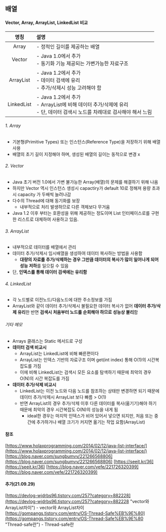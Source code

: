 ## 배열

#### Vector, Array, ArrayList, LinkedList 비교 

|명칭|설명|
|:---:|:---|
|Array|- 정적인 길이를 제공하는 배열|
|Vector|- Java 1.0에서 추가<br/>- 동기화 기능 제공되는 가변가능한 자료구조 |
|ArrayList|- Java 1.2에서 추가<br/>- 데이터 검색에 유리<br/>- 추가/삭제시 성능 고려해야 함 |
|LinkedList|- Java 1.2에서 추가<br/>- ArrayList에 비해 데이터 추가/삭제에 유리<br/>- 단, 데이터 검색시 노드를 차례대로 검사해야 해서 느림|

###### 1. Array 
- 기본형(Primitive Types) 또는 인스턴스(Reference Type)을 저장하기 위해 배열 사용
- 배열의 초기 길이 지정해야 하며, 생성된 배열의 길이는 동적으로 변경 x  

###### 2. Vector 
- Java 초기 버전 1.0에서 가변 불가능한 Array(배열)의 문제를 해결하기 위해 나옴
- 하지만 Vector 역시 인스턴스 생성시 capactiry가 default 10로 정해져 용량 초과시 capacity 가 두배씩 늘려나감 
- 다수의 Thread에 대해 동기화를 보장
  - 내부적으로 처리 발생하므로 다른 객체보다 무거움
- Java 1.2 이후 부터는 호환성을 위해 제공하는 정도이며 List 인터페이스로를 구현한 리스트로 대체하여 사용하고 있음.

###### 3. ArrayList 
- 내부적으로 데이터를 배열에서 관리
- 데이터 추가/삭제시 임시배열을 생성하여 데이터 복사하는 방법을 사용함
  - **대량의 자료를 추가/삭제하는 경우 그만큼 데이터의 복사가 많이 일어나게 되어 성능 저하**를 일으킬 수 있음 
- 단, **인덱스를 통해 데이터 검색에는 유리함**


###### 4. LinkedList
- 각 노드별로 이전노드/다음노드에 대한 주소정보를 가짐 
- ArrayList와 같이 데이터 추가/삭제시 불필요한 데이터 복사가 없어 **데이터 추가/삭제 유리**한 반면 **검색시 처음부터 노드를 순회해야 하므로 성능상 불리**함

###### 기타 메모
- Arrays 클래스는 Static 메서드로 구성 
- **데이터 검색 비교시** 
  - ArrayList는 LinkedList에 비해 빠른편이다 
  - ArrayList는 인덱스 기반의 자료구조 이며 get(int index) 통해 O(1)의 시간복잡도를 가짐 
  - 이에 비해 LinkedList는 검색시 모든 요소를 탐색하기 때문에 최악의 경우 O(N)의 시간 복잡도를 가짐
- **데이터 추가/삭제 비교시** 
  - LinkedList는 이전 노드와 다음 노드를 참조하는 상태만 변경하면 되기 때문에 데이터 추가/삭제시 ArrayList 보다 빠름 > O(1)
  - 반면 ArrayList의 경우 추가/삭제 이후 다른 데이터를 복사(옮기기)해야 하기 때문에 최악의 경우 시간복잡도 O(N)의 성능을 내게 됨 
    - ideal한 경우는 마지막 인덱스가 비어 있어서 넣으면 되지만, 처음 또는 중간에 추가하거나 배열 크기가 커지면 옮기는 작업 요함(ArrayList)


#### 참조 
[https://www.holaxprogramming.com/2014/02/12/java-list-interface/](https://www.holaxprogramming.com/2014/02/12/java-list-interface/)
[https://blog.naver.com/sungbumvv/221266568806](https://blog.naver.com/sungbumvv/221266568806)
[https://seeit.kr/36](https://seeit.kr/36)
[https://blog.naver.com/vefe/221726320399](https://blog.naver.com/vefe/221726320399)

#### 추가(21.09.29)
[https://devlog-wjdrbs96.tistory.com/257?category=882228](https://devlog-wjdrbs96.tistory.com/257?category=882228 "vector와 ArrayList차이") - vector와 ArrayList차이 
[https://gompangs.tistory.com/entry/OS-Thread-Safe%EB%9E%80](https://gompangs.tistory.com/entry/OS-Thread-Safe%EB%9E%80 "Thread-safe란") - Thread-safe란 